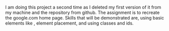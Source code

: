 I am doing this project a second time as I deleted my first version of it from my machine and the repository from github. The assignment is to recreate the google.com home page. Skills that will be demonstrated are, using basic elements like <!--<h1>, <p>, and <a>-->, element placement, and using classes and ids. 